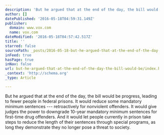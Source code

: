 ```yaml
---
description: 'But he argued that at the end of the day, the bill would be progress, leading to fewer people in federal prisons. It would reduce some mandatory minimum sentences — retroactively for nonviolent offenders. It would give judges the power to downgrade 10-year mandatory minimum sentences for first-time drug offenders. And it would let people currently in prison take steps to reduce the length of their sentences through special programs, as long they demonstrate they no longer pose a threat to society.'
author: []
datePublished: '2016-05-18T04:59:31.149Z'
publisher:
  domain: www.vox.com
  name: vox.com
dateModified: '2016-05-18T04:57:42.517Z'
title: ''
starred: false
sourcePath: _posts/2016-05-18-but-he-argued-that-at-the-end-of-the-day-the-bill-would-be.md
inFeed: true
hasPage: true
inNav: false
url: but-he-argued-that-at-the-end-of-the-day-the-bill-would-be/index.html
_context: 'http://schema.org'
_type: Article

---
```

But he argued that at the end of the day, the bill would be progress, leading to fewer people in federal prisons. It would reduce some mandatory minimum sentences --- retroactively for nonviolent offenders. It would give judges the power to downgrade 10-year mandatory minimum sentences for first-time drug offenders. And it would let people currently in prison take steps to reduce the length of their sentences through special programs, as long they demonstrate they no longer pose a threat to society.